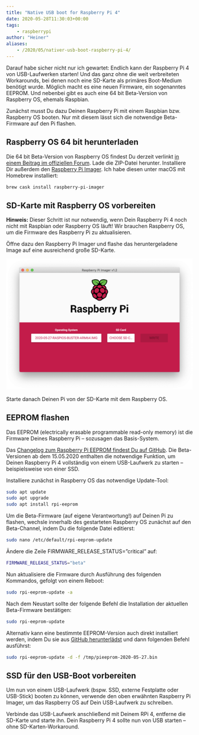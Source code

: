 ```yaml
---
title: "Native USB boot for Raspberry Pi 4"
date: 2020-05-28T11:30:03+00:00
tags:
    - raspberrypi
author: "Heiner"
aliases:
    - /2020/05/nativer-usb-boot-raspberry-pi-4/
---
```


Darauf habe sicher nicht nur ich gewartet: Endlich kann der Raspberry Pi 4 von USB-Laufwerken starten! Und das ganz ohne die weit verbreiteten Workarounds, bei denen noch eine SD-Karte als primäres Boot-Medium benötigt wurde. Möglich macht es eine neuen Firmware, ein sogenanntes EEPROM. Und nebenbei gibt es auch eine 64 bit Beta-Version von Raspberry OS, ehemals Raspbian.

Zunächst musst Du dazu Deinen Raspberry Pi mit einem Raspbian bzw. Raspberry OS booten. Nur mit diesem lässt sich die notwendige Beta-Firmware auf den Pi flashen.

## Raspberry OS 64 bit herunterladen
Die 64 bit Beta-Version von Raspberry OS findest Du derzeit verlinkt [in einem Beitrag im offiziellen Forum](https://www.raspberrypi.org/forums/viewtopic.php?t=275370). Lade die ZIP-Datei herunter. Installiere Dir außerdem den [Raspberry Pi Imager](https://www.raspberrypi.org/downloads/). Ich habe diesen unter macOS mit Homebrew installiert:

```bash
brew cask install raspberry-pi-imager
```

## SD-Karte mit Raspberry OS vorbereiten
**Hinweis:** Dieser Schritt ist nur notwendig, wenn Dein Raspberry Pi 4 noch nicht mit Raspbian oder Raspberry OS läuft! Wir brauchen Raspberry OS, um die Firmware des Raspberry Pi zu aktualisieren.

Öffne dazu den Raspberry Pi Imager und flashe das heruntergeladene Image auf eine ausreichend große SD-Karte.

![](/img/raspberry-usb.png)

Starte danach Deinen Pi von der SD-Karte mit dem Raspberry OS.

## EEPROM flashen
Das EEPROM (electrically erasable programmable read-only memory) ist die Firmware Deines Raspberry Pi – sozusagen das Basis-System.

Das [Changelog zum Raspberry Pi EEPROM findest Du auf GitHub](https://github.com/raspberrypi/rpi-eeprom/blob/master/firmware/release-notes.md). Die Beta-Versionen ab dem 15.05.2020 enthalten die notwendige Funktion, um Deinen Raspberry Pi 4 vollständig von einem USB-Laufwerk zu starten – beispielsweise von einer SSD.

Installiere zunächst in Raspberry OS das notwendige Update-Tool:

```bash
sudo apt update
sudo apt upgrade
sudo apt install rpi-eeprom
```

Um die Beta-Firmware (auf eigene Verantwortung!) auf Deinen Pi zu flashen, wechsle innerhalb des gestarteten Raspberry OS zunächst auf den Beta-Channel, indem Du die folgende Datei editierst:

```bash
sudo nano /etc/default/rpi-eeprom-update
```

Ändere die Zeile FIRMWARE_RELEASE_STATUS=”critical” auf:

```bash
FIRMWARE_RELEASE_STATUS="beta"
```

Nun aktualisiere die Firmware durch Ausführung des folgenden Kommandos, gefolgt von einem Reboot:

```bash
sudo rpi-eeprom-update -a
```

Nach dem Neustart sollte der folgende Befehl die Installation der aktuellen Beta-Firmware bestätigen:

```bash
sudo rpi-eeprom-update
```

Alternativ kann eine bestimmte EEPROM-Version auch direkt installiert werden, indem Du sie aus [GitHub herunterlädst](https://github.com/raspberrypi/rpi-eeprom/tree/master/firmware/beta) und dann folgenden Befehl ausführst:

```bash
sudo rpi-eeprom-update -d -f /tmp/pieeprom-2020-05-27.bin
```

## SSD für den USB-Boot vorbereiten
Um nun von einem USB-Laufwerk (bspw. SSD, externe Festplatte oder USB-Stick) booten zu können, verwende den oben erwähnten Raspberry Pi Imager, um das Raspberry OS auf Dein USB-Laufwerk zu schreiben.

Verbinde das USB-Laufwerk anschließend mit Deinem RPi 4, entferne die SD-Karte und starte ihn. Dein Raspberry Pi 4 sollte nun von USB starten – ohne SD-Karten-Workaround.